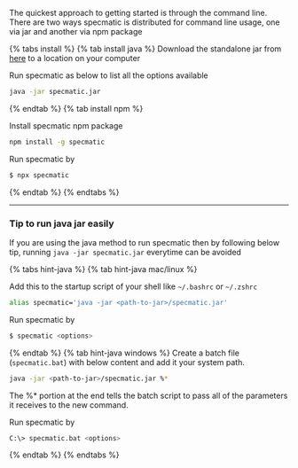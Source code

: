 The quickest approach to getting started is through the command line. There are two ways specmatic is distributed for command line usage, one via jar and another via npm package

{% tabs install %}
{% tab install java %}
Download the standalone jar from [here](<https://github.com/znsio/specmatic/releases/download/{{ site.latest_release }}/specmatic.jar>) to a location on your computer

Run specmatic as below to list all the options available
```bash
java -jar specmatic.jar
```
{% endtab %}
{% tab install npm %}

Install specmatic npm package

``` bash
npm install -g specmatic
```

Run specmatic by

``` bash
$ npx specmatic
```
{% endtab %}
{% endtabs %}

---
### Tip to run java jar easily

If you are using the java method to run specmatic then by following below tip, running `java -jar specmatic.jar` everytime can be avoided

{% tabs hint-java %}
{% tab hint-java mac/linux %}

Add this to the startup script of your shell like `~/.bashrc` or `~/.zshrc`

``` bash
alias specmatic='java -jar <path-to-jar>/specmatic.jar'
```

Run specmatic by

``` bash
$ specmatic <options>
```
{% endtab %}
{% tab hint-java windows %}
Create a batch file (`specmatic.bat`) with below content and add it your system path.

```  bash
java -jar <path-to-jar>/specmatic.jar %*
```
The %* portion at the end tells the batch script to pass all of the parameters it receives to the new command.

Run specmatic by

``` bash
C:\> specmatic.bat <options>
```
{% endtab %}
{% endtabs %}
